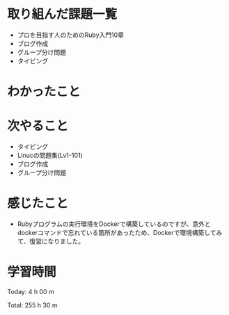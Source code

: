 # 取り組んだ課題一覧
- プロを目指す人のためのRuby入門10章
- ブログ作成
- グループ分け問題
- タイピング

# わかったこと

# 次やること
- タイピング
- Linucの問題集(Lv1-101)
- ブログ作成
- グループ分け問題

# 感じたこと
- Rubyプログラムの実行環境をDockerで構築しているのですが、意外とdockerコマンドで忘れている箇所があったため、Dockerで環境構築してみて、復習になりました。

# 学習時間
Today: 4 h 00 m

Total: 255 h 30 m


















